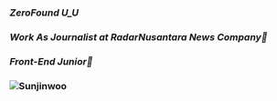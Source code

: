 ### _ZeroFound U_U_

### _Work As Journalist at RadarNusantara News Company🏢_
### _Front-End Junior🎨_ 
### ![Sunjinwoo](https://github.com/ZeroFound/ZeroFound/assets/151372134/488d3cd6-1b08-4570-b267-34a38ef9d919)
